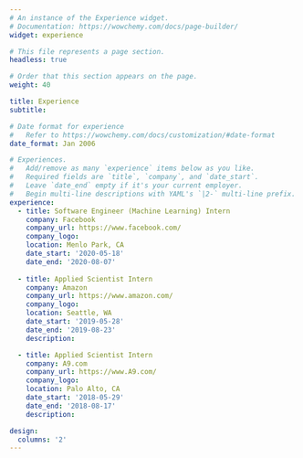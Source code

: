 ```yaml
---
# An instance of the Experience widget.
# Documentation: https://wowchemy.com/docs/page-builder/
widget: experience

# This file represents a page section.
headless: true

# Order that this section appears on the page.
weight: 40

title: Experience
subtitle:

# Date format for experience
#   Refer to https://wowchemy.com/docs/customization/#date-format
date_format: Jan 2006

# Experiences.
#   Add/remove as many `experience` items below as you like.
#   Required fields are `title`, `company`, and `date_start`.
#   Leave `date_end` empty if it's your current employer.
#   Begin multi-line descriptions with YAML's `|2-` multi-line prefix.
experience:
  - title: Software Engineer (Machine Learning) Intern
    company: Facebook
    company_url: https://www.facebook.com/
    company_logo: 
    location: Menlo Park, CA
    date_start: '2020-05-18'
    date_end: '2020-08-07'
        
  - title: Applied Scientist Intern
    company: Amazon
    company_url: https://www.amazon.com/
    company_logo: 
    location: Seattle, WA
    date_start: '2019-05-28'
    date_end: '2019-08-23'
    description: 

  - title: Applied Scientist Intern
    company: A9.com
    company_url: https://www.A9.com/
    company_logo: 
    location: Palo Alto, CA
    date_start: '2018-05-29'
    date_end: '2018-08-17'
    description: 

design:
  columns: '2'
---
```

